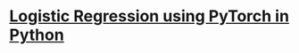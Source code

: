 # [Logistic Regression using PyTorch in Python](https://www.thepythoncode.com/article/logistic-regression-using-pytorch)
